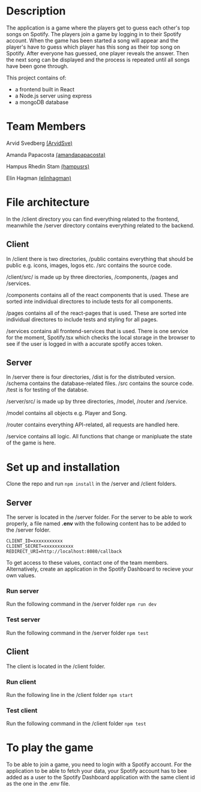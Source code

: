 # Description
The application is a game where the players get to guess each other's top songs on Spotify. The players join a game by logging in to their Spotify account. When the game has been started a song will appear and the player's have to guess which player has this song as their top song on Spotify. After everyone has guessed, one player reveals the answer. Then the next song can be displayed and the process is repeated until all songs have been gone through.

This project contains of:
* a frontend built in React
* a Node.js server using express
* a mongoDB database

# Team Members
Arvid Svedberg [(ArvidSve)](https://github.com/ArvidSve)

Amanda Papacosta [(amandapapacosta)](https://github.com/amandapapacosta)

Hampus Rhedin Stam [(hampusrs)](https://github.com/hampusrs)

Elin Hagman [(elinhagman)](https://github.com/elinhagman)

# File architecture
In the /client directory you can find everything related to the frontend, meanwhile the /server directory contains everything related to the backend.

## Client
In /client there is two directories, /public contains everything that should be public e.g. icons, images, logos etc. /src contains the source code.

/client/src/ is made up by three directories, /components, /pages and /services.

/components contains all of the react components that is used. These are sorted inte individual directores to include tests for all components.

/pages contains all of the react-pages that is used. These are sorted inte individual directores to include tests and styling for all pages.

/services contains all frontend-services that is used. There is one service for the moment, Spotify.tsx which checks the local storage in the browser to see if the user is logged in with a accurate spotify acces token.

## Server
In /server there is four directories, /dist is for the distributed version. /schema contains the database-related files. /src contains the source code. /test is for testing of the databse.

/server/src/ is made up by three directories, /model, /router and /service.

/model contains all objects e.g. Player and Song.

/router contains everything API-related, all requests are handled here.

/service contains all logic. All functions that change or manipluate the state of the game is here. 

# Set up and installation
Clone the repo and run `npm install` in the /server and /client folders.

## Server
The server is located in the /server folder.
For the server to be able to work properly, a file named **.env** with the following content has to be added to the /server folder.
``` 
CLIENT_ID=xxxxxxxxxxx
CLIENT_SECRET=xxxxxxxxxxx
REDIRECT_URI=http://localhost:8080/callback
```
To get access to these values, contact one of the team members. Alternatively, create an application in the Spotify Dashboard to recieve your own values.

### Run server
Run the following command in the /server folder
`npm run dev`

### Test server
Run the following command in the /server folder
`npm test`

## Client
The client is located in the /client folder.

### Run client
Run the following line in the /client folder
`npm start`

### Test client
Run the following command in the /client folder
`npm test`

# To play the game
To be able to join a game, you need to login with a Spotify account. For the application to be able to fetch your data, your Spotify account has to bee added as a user to the Spotify Dashboard application with the same client id as the one in the .env file.  
